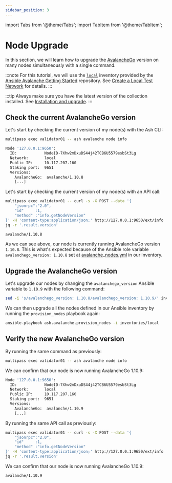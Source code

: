 ```yaml
---
sidebar_position: 3
---
```


import Tabs from '@theme/Tabs';
import TabItem from '@theme/TabItem';

# Node Upgrade

In this section, we will learn how to upgrade the [AvalancheGo](https://github.com/ava-labs/avalanchego) version on many nodes simultaneously with a single command.

:::note
For this tutorial, we will use the [`local`](https://github.com/AshAvalanche/ansible-avalanche-getting-started/tree/main/inventories/local) inventory provided by the [Ansible Avalanche Getting Started](https://github.com/AshAvalanche/ansible-avalanche-getting-started) repository. See [Create a Local Test Network](./local-test-network) for details.
:::

:::tip
Always make sure you have the latest version of the collection installed. See [Installation and upgrade](/docs/toolkit/ansible-avalanche-collection/installation).
:::

## Check the current AvalancheGo version

<Tabs>
  <TabItem value="ash-cli" label="Using Ash CLI" default>

Let's start by checking the current version of my node(s) with the Ash CLI:

```bash title="Command"
multipass exec validator01 -- ash avalanche node info
```

```bash {7} title="Output"
Node '127.0.0.1:9650':
  ID:            NodeID-7Xhw2mDxuDS44j42TCB6U5579esbSt3Lg
  Network:       local
  Public IP:     10.117.207.160
  Staking port:  9651
  Versions:
    AvalancheGo:  avalanche/1.10.8
    [...]
```

  </TabItem>
  <TabItem value="curl" label="Using cURL">

Let's start by checking the current version of my node(s) with an API call:

```bash title="Command"
multipass exec validator01 -- curl -s -X POST --data '{
    "jsonrpc":"2.0",
    "id"     :1,
    "method" :"info.getNodeVersion"
}' -H 'content-type:application/json;' http://127.0.0.1:9650/ext/info |
jq -r '.result.version'
```

```bash title="Output"
avalanche/1.10.8
```

  </TabItem>
</Tabs>

As we can see above, our node is currently running AvalancheGo version `1.10.8`. This is what's expected because of the Ansible role variable `avalanchego_version: 1.10.8` set at [avalanche_nodes.yml](https://github.com/AshAvalanche/ansible-avalanche-getting-started/blob/main/inventories/local/group_vars/avalanche_nodes.yml#L4) in our inventory.

## Upgrade the AvalancheGo version

Let's upgrade our nodes by changing the `avalanchego_version` Ansible variable to `1.10.9` with the following command:

```bash
sed -i 's/avalanchego_version: 1.10.8/avalanchego_version: 1.10.9/' inventories/local/group_vars/avalanche_nodes.yml
```

We can then upgrade all the nodes defined in our Ansible inventory by running the `provision_nodes` playbook again:

```bash
ansible-playbook ash.avalanche.provision_nodes -i inventories/local
```

## Verify the new AvalancheGo version

<Tabs>
  <TabItem value="ash-cli" label="Using Ash CLI" default>

By running the same command as previously:

```bash
multipass exec validator01 -- ash avalanche node info
```

We can confirm that our node is now running AvalancheGo 1.10.9:

```bash {7}
Node '127.0.0.1:9650':
  ID:            NodeID-7Xhw2mDxuDS44j42TCB6U5579esbSt3Lg
  Network:       local
  Public IP:     10.117.207.160
  Staking port:  9651
  Versions:
    AvalancheGo:  avalanche/1.10.9
    [...]
```

  </TabItem>
  <TabItem value="curl" label="Using cURL">

By running the same API call as previously:

```bash
multipass exec validator01 -- curl -s -X POST --data '{
    "jsonrpc":"2.0",
    "id"     :1,
    "method" :"info.getNodeVersion"
}' -H 'content-type:application/json;' http://127.0.0.1:9650/ext/info |
jq -r '.result.version'
```

We can confirm that our node is now running AvalancheGo 1.10.9:

```bash
avalanche/1.10.9
```

  </TabItem>
</Tabs>
